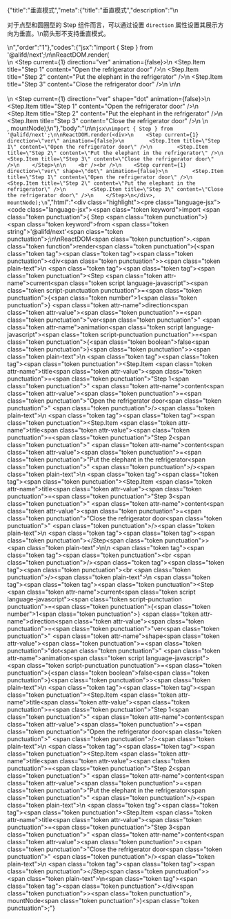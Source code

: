 {"title":"垂直模式","meta":{"title":"垂直模式","description":"\n<p>对于点型和圆圈型的 Step 组件而言，可以通过设置 <code>direction</code> 属性设置其展示方向为垂直。\n箭头形不支持垂直模式。</p>\n","order":"1"},"codes":{"jsx":"import { Step } from '@alifd/next';\n\nReactDOM.render(<div>\n    <Step current={1} direction=\"ver\" animation={false}>\n        <Step.Item title=\"Step 1\" content=\"Open the refrigerator door\" />\n        <Step.Item title=\"Step 2\" content=\"Put the elephant in the refrigerator\" />\n        <Step.Item title=\"Step 3\" content=\"Close the refrigerator door\" />\n    </Step>\n\n    <br /><br />\n    <Step current={1} direction=\"ver\" shape=\"dot\" animation={false}>\n        <Step.Item title=\"Step 1\" content=\"Open the refrigerator door\" />\n        <Step.Item title=\"Step 2\" content=\"Put the elephant in the refrigerator\" />\n        <Step.Item title=\"Step 3\" content=\"Close the refrigerator door\" />\n    </Step>\n</div>, mountNode);\n"},"body":"\n\n````jsx\nimport { Step } from '@alifd/next';\n\nReactDOM.render(<div>\n    <Step current={1} direction=\"ver\" animation={false}>\n        <Step.Item title=\"Step 1\" content=\"Open the refrigerator door\" />\n        <Step.Item title=\"Step 2\" content=\"Put the elephant in the refrigerator\" />\n        <Step.Item title=\"Step 3\" content=\"Close the refrigerator door\" />\n    </Step>\n\n    <br /><br />\n    <Step current={1} direction=\"ver\" shape=\"dot\" animation={false}>\n        <Step.Item title=\"Step 1\" content=\"Open the refrigerator door\" />\n        <Step.Item title=\"Step 2\" content=\"Put the elephant in the refrigerator\" />\n        <Step.Item title=\"Step 3\" content=\"Close the refrigerator door\" />\n    </Step>\n</div>, mountNode);\n````","html":"<script>(function(){\"use strict\";\n\nvar _next = require(\"@alifd/next\");\n\nReactDOM.render(React.createElement(\n    \"div\",\n    null,\n    React.createElement(\n        _next.Step,\n        { current: 1, direction: \"ver\", animation: false },\n        React.createElement(_next.Step.Item, { title: \"Step 1\", content: \"Open the refrigerator door\" }),\n        React.createElement(_next.Step.Item, { title: \"Step 2\", content: \"Put the elephant in the refrigerator\" }),\n        React.createElement(_next.Step.Item, { title: \"Step 3\", content: \"Close the refrigerator door\" })\n    ),\n    React.createElement(\"br\", null),\n    React.createElement(\"br\", null),\n    React.createElement(\n        _next.Step,\n        { current: 1, direction: \"ver\", shape: \"dot\", animation: false },\n        React.createElement(_next.Step.Item, { title: \"Step 1\", content: \"Open the refrigerator door\" }),\n        React.createElement(_next.Step.Item, { title: \"Step 2\", content: \"Put the elephant in the refrigerator\" }),\n        React.createElement(_next.Step.Item, { title: \"Step 3\", content: \"Close the refrigerator door\" })\n    )\n), mountNode);})()</script><div class=\"highlight\"><pre class=\"language-jsx\"><code class=\"language-jsx\"><span class=\"token keyword\">import</span> <span class=\"token punctuation\">{</span> Step <span class=\"token punctuation\">}</span> <span class=\"token keyword\">from</span> <span class=\"token string\">'@alifd/next'</span><span class=\"token punctuation\">;</span>\n\nReactDOM<span class=\"token punctuation\">.</span><span class=\"token function\">render</span><span class=\"token punctuation\">(</span><span class=\"token tag\"><span class=\"token tag\"><span class=\"token punctuation\">&lt;</span>div</span><span class=\"token punctuation\">></span></span><span class=\"token plain-text\">\n    </span><span class=\"token tag\"><span class=\"token tag\"><span class=\"token punctuation\">&lt;</span>Step</span> <span class=\"token attr-name\">current</span><span class=\"token script language-javascript\"><span class=\"token script-punctuation punctuation\">=</span><span class=\"token punctuation\">{</span><span class=\"token number\">1</span><span class=\"token punctuation\">}</span></span> <span class=\"token attr-name\">direction</span><span class=\"token attr-value\"><span class=\"token punctuation\">=</span><span class=\"token punctuation\">\"</span>ver<span class=\"token punctuation\">\"</span></span> <span class=\"token attr-name\">animation</span><span class=\"token script language-javascript\"><span class=\"token script-punctuation punctuation\">=</span><span class=\"token punctuation\">{</span><span class=\"token boolean\">false</span><span class=\"token punctuation\">}</span></span><span class=\"token punctuation\">></span></span><span class=\"token plain-text\">\n        </span><span class=\"token tag\"><span class=\"token tag\"><span class=\"token punctuation\">&lt;</span>Step.Item</span> <span class=\"token attr-name\">title</span><span class=\"token attr-value\"><span class=\"token punctuation\">=</span><span class=\"token punctuation\">\"</span>Step 1<span class=\"token punctuation\">\"</span></span> <span class=\"token attr-name\">content</span><span class=\"token attr-value\"><span class=\"token punctuation\">=</span><span class=\"token punctuation\">\"</span>Open the refrigerator door<span class=\"token punctuation\">\"</span></span> <span class=\"token punctuation\">/></span></span><span class=\"token plain-text\">\n        </span><span class=\"token tag\"><span class=\"token tag\"><span class=\"token punctuation\">&lt;</span>Step.Item</span> <span class=\"token attr-name\">title</span><span class=\"token attr-value\"><span class=\"token punctuation\">=</span><span class=\"token punctuation\">\"</span>Step 2<span class=\"token punctuation\">\"</span></span> <span class=\"token attr-name\">content</span><span class=\"token attr-value\"><span class=\"token punctuation\">=</span><span class=\"token punctuation\">\"</span>Put the elephant in the refrigerator<span class=\"token punctuation\">\"</span></span> <span class=\"token punctuation\">/></span></span><span class=\"token plain-text\">\n        </span><span class=\"token tag\"><span class=\"token tag\"><span class=\"token punctuation\">&lt;</span>Step.Item</span> <span class=\"token attr-name\">title</span><span class=\"token attr-value\"><span class=\"token punctuation\">=</span><span class=\"token punctuation\">\"</span>Step 3<span class=\"token punctuation\">\"</span></span> <span class=\"token attr-name\">content</span><span class=\"token attr-value\"><span class=\"token punctuation\">=</span><span class=\"token punctuation\">\"</span>Close the refrigerator door<span class=\"token punctuation\">\"</span></span> <span class=\"token punctuation\">/></span></span><span class=\"token plain-text\">\n    </span><span class=\"token tag\"><span class=\"token tag\"><span class=\"token punctuation\">&lt;/</span>Step</span><span class=\"token punctuation\">></span></span><span class=\"token plain-text\">\n\n    </span><span class=\"token tag\"><span class=\"token tag\"><span class=\"token punctuation\">&lt;</span>br</span> <span class=\"token punctuation\">/></span></span><span class=\"token tag\"><span class=\"token tag\"><span class=\"token punctuation\">&lt;</span>br</span> <span class=\"token punctuation\">/></span></span><span class=\"token plain-text\">\n    </span><span class=\"token tag\"><span class=\"token tag\"><span class=\"token punctuation\">&lt;</span>Step</span> <span class=\"token attr-name\">current</span><span class=\"token script language-javascript\"><span class=\"token script-punctuation punctuation\">=</span><span class=\"token punctuation\">{</span><span class=\"token number\">1</span><span class=\"token punctuation\">}</span></span> <span class=\"token attr-name\">direction</span><span class=\"token attr-value\"><span class=\"token punctuation\">=</span><span class=\"token punctuation\">\"</span>ver<span class=\"token punctuation\">\"</span></span> <span class=\"token attr-name\">shape</span><span class=\"token attr-value\"><span class=\"token punctuation\">=</span><span class=\"token punctuation\">\"</span>dot<span class=\"token punctuation\">\"</span></span> <span class=\"token attr-name\">animation</span><span class=\"token script language-javascript\"><span class=\"token script-punctuation punctuation\">=</span><span class=\"token punctuation\">{</span><span class=\"token boolean\">false</span><span class=\"token punctuation\">}</span></span><span class=\"token punctuation\">></span></span><span class=\"token plain-text\">\n        </span><span class=\"token tag\"><span class=\"token tag\"><span class=\"token punctuation\">&lt;</span>Step.Item</span> <span class=\"token attr-name\">title</span><span class=\"token attr-value\"><span class=\"token punctuation\">=</span><span class=\"token punctuation\">\"</span>Step 1<span class=\"token punctuation\">\"</span></span> <span class=\"token attr-name\">content</span><span class=\"token attr-value\"><span class=\"token punctuation\">=</span><span class=\"token punctuation\">\"</span>Open the refrigerator door<span class=\"token punctuation\">\"</span></span> <span class=\"token punctuation\">/></span></span><span class=\"token plain-text\">\n        </span><span class=\"token tag\"><span class=\"token tag\"><span class=\"token punctuation\">&lt;</span>Step.Item</span> <span class=\"token attr-name\">title</span><span class=\"token attr-value\"><span class=\"token punctuation\">=</span><span class=\"token punctuation\">\"</span>Step 2<span class=\"token punctuation\">\"</span></span> <span class=\"token attr-name\">content</span><span class=\"token attr-value\"><span class=\"token punctuation\">=</span><span class=\"token punctuation\">\"</span>Put the elephant in the refrigerator<span class=\"token punctuation\">\"</span></span> <span class=\"token punctuation\">/></span></span><span class=\"token plain-text\">\n        </span><span class=\"token tag\"><span class=\"token tag\"><span class=\"token punctuation\">&lt;</span>Step.Item</span> <span class=\"token attr-name\">title</span><span class=\"token attr-value\"><span class=\"token punctuation\">=</span><span class=\"token punctuation\">\"</span>Step 3<span class=\"token punctuation\">\"</span></span> <span class=\"token attr-name\">content</span><span class=\"token attr-value\"><span class=\"token punctuation\">=</span><span class=\"token punctuation\">\"</span>Close the refrigerator door<span class=\"token punctuation\">\"</span></span> <span class=\"token punctuation\">/></span></span><span class=\"token plain-text\">\n    </span><span class=\"token tag\"><span class=\"token tag\"><span class=\"token punctuation\">&lt;/</span>Step</span><span class=\"token punctuation\">></span></span><span class=\"token plain-text\">\n</span><span class=\"token tag\"><span class=\"token tag\"><span class=\"token punctuation\">&lt;/</span>div</span><span class=\"token punctuation\">></span></span><span class=\"token punctuation\">,</span> mountNode<span class=\"token punctuation\">)</span><span class=\"token punctuation\">;</span></code></pre></div>"}